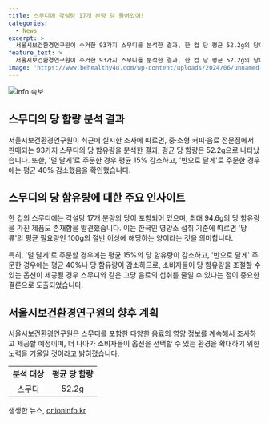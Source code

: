```yaml
---
title: 스무디에 각설탕 17개 분량 당 들어있어!
categories:
  - News
excerpt: >
  서울시보건환경연구원이 수거한 93가지 스무디를 분석한 결과, 한 컵 당 평균 52.2g의 당이 들어있음을 발견했다. 이는 각설탕 17개 분량에 해당하며, 최대 94.6g의 당을 함유한 스무디도 확인되었다. 이로 인해 평균 당 섭취량이 권장량의 절반을 초과하는 것으로 나타났으며, 덜 단맛이나 반으로 달게 하는 주문을 통해 평균 15%와 40%까지 각각 당 함량을 줄일 수 있다는 결과도 함께 발표되었다.
feature_text: >
  서울시보건환경연구원이 수거한 93가지 스무디를 분석한 결과, 한 컵 당 평균 52.2g의 당이 들어있음을 발견했다. 이는 각설탕 17개 분량에 해당하며, 최대 94.6g의 당을 함유한 스무디도 확인되었다. 이로 인해 평균 당 섭취량이 권장량의 절반을 초과하는 것으로 나타났으며, 덜 단맛이나 반으로 달게 하는 주문을 통해 평균 15%와 40%까지 각각 당 함량을 줄일 수 있다는 결과도 함께 발표되었다.
image: 'https://www.behealthy4u.com/wp-content/uploads/2024/06/unnamed-file.png'
---
```


<p><img src="https://www.behealthy4u.com/wp-content/uploads/2024/06/unnamed-file.png" alt="info 속보" /></p>

<h2>스무디의 당 함량 분석 결과</h2>

<p data-ke-size="size16">서울시보건환경연구원이 최근에 실시한 조사에 따르면, 중·소형 커피·음료 전문점에서 판매되는 93가지 스무디의 당 함유량을 분석한 결과, 평균 당 함량은 52.2g으로 나타났습니다. 또한, '덜 달게'로 주문한 경우 평균 15% 감소하고, '반으로 달게'로 주문한 경우에는 평균 40% 감소했음을 확인했습니다.</p>

<h2>스무디의 당 함유량에 대한 주요 인사이트</h2>

<p data-ke-size="size16">한 컵의 스무디에는 각설탕 17개 분량의 당이 포함되어 있으며, 최대 94.6g의 당 함유량을 가진 제품도 존재함을 발견했습니다. 이는 한국인 영양소 섭취 기준에 따르면 '당류'의 평균 필요량인 100g의 절반 이상에 해당하는 양이라는 것을 의미합니다.</p>

<p data-ke-size="size16">특히, '덜 달게'로 주문할 경우에는 평균 15%의 당 함유량이 감소하고, '반으로 달게' 주문한 경우에는 평균 40%나 당 함유량이 감소하므로, 소비자들이 당 함유량을 조절할 수 있는 옵션이 제공될 경우 스무디와 같은 고당 음료의 섭취를 줄일 수 있다는 점이 중요한 결론으로 도출되었습니다.</p>

<h2>서울시보건환경연구원의 향후 계획</h2>

<p data-ke-size="size16">서울시보건환경연구원은 스무디를 포함한 다양한 음료의 영양 정보를 계속해서 조사하고 제공할 예정이며, 더 나아가 소비자들이 옵션을 선택할 수 있는 환경을 확대하기 위한 노력을 기울일 것이라고 밝혀졌습니다.</p>

<table>
    <tbody>
        <tr>
            <td style="text-align: center; height: 17px;"><b>분석 대상</b></td>
            <td style="text-align: center; height: 17px;"><b>평균 당 함량</b></td>
        </tr>
        <tr>
            <td style="text-align: center; height: 17px;">스무디</td>
            <td style="text-align: center; height: 17px;">52.2g</td>
        </tr>
    </tbody>
</table>
생생한 뉴스, <a href="https://onioninfo.kr" rel="dofollow">onioninfo.kr</a>


